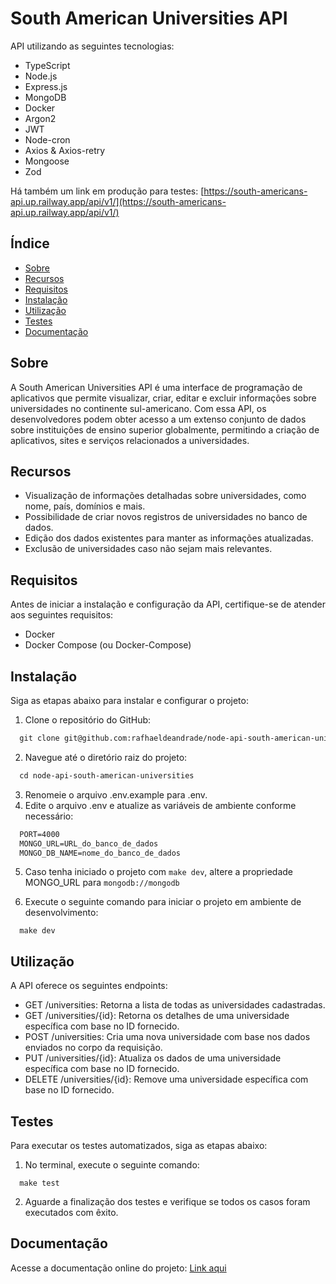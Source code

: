 # South American Universities API

API utilizando as seguintes tecnologias:
- TypeScript
- Node.js
- Express.js
- MongoDB
- Docker
- Argon2
- JWT
- Node-cron
- Axios & Axios-retry
- Mongoose
- Zod

Há também um link em produção para testes: [https://south-americans-api.up.railway.app/api/v1/](https://south-americans-api.up.railway.app/api/v1/)

## Índice

- [Sobre](#sobre)
- [Recursos](#recursos)
- [Requisitos](#requisitos)
- [Instalação](#instalação)
- [Utilização](#utilização)
- [Testes](#testes)
- [Documentação](#documentação)

## Sobre

A South American Universities API é uma interface de programação de aplicativos que permite visualizar, criar, editar e excluir informações sobre universidades no continente sul-americano. Com essa API, os desenvolvedores podem obter acesso a um extenso conjunto de dados sobre instituições de ensino superior globalmente, permitindo a criação de aplicativos, sites e serviços relacionados a universidades.

## Recursos

- Visualização de informações detalhadas sobre universidades, como nome, país, domínios e mais.
- Possibilidade de criar novos registros de universidades no banco de dados.
- Edição dos dados existentes para manter as informações atualizadas.
- Exclusão de universidades caso não sejam mais relevantes.

## Requisitos

Antes de iniciar a instalação e configuração da API, certifique-se de atender aos seguintes requisitos:

- Docker
- Docker Compose (ou Docker-Compose)

## Instalação

Siga as etapas abaixo para instalar e configurar o projeto:

1. Clone o repositório do GitHub:
  ```markdown
    git clone git@github.com:rafhaeldeandrade/node-api-south-american-universities.git
  ```
2. Navegue até o diretório raiz do projeto:
  ```markdown
    cd node-api-south-american-universities
  ```
3. Renomeie o arquivo .env.example para .env.
4. Edite o arquivo .env e atualize as variáveis de ambiente conforme necessário:
  ```markdown
    PORT=4000
    MONGO_URL=URL_do_banco_de_dados
    MONGO_DB_NAME=nome_do_banco_de_dados
  ```

5. Caso tenha iniciado o projeto com `make dev`, altere a propriedade MONGO_URL para `mongodb://mongodb`

6. Execute o seguinte comando para iniciar o projeto em ambiente de desenvolvimento:
  ```
    make dev
  ```

## Utilização

A API  oferece os seguintes endpoints:
- GET /universities: Retorna a lista de todas as universidades cadastradas.
- GET /universities/{id}: Retorna os detalhes de uma universidade específica com base no ID fornecido.
- POST /universities: Cria uma nova universidade com base nos dados enviados no corpo da requisição.
- PUT /universities/{id}: Atualiza os dados de uma universidade específica com base no ID fornecido.
- DELETE /universities/{id}: Remove uma universidade específica com base no ID fornecido.

## Testes

Para executar os testes automatizados, siga as etapas abaixo:

1. No terminal, execute o seguinte comando:
  ```
    make test
  ```
2. Aguarde a finalização dos testes e verifique se todos os casos foram executados com êxito.

## Documentação

Acesse a documentação online do projeto: [Link aqui](https://southamericanuniversities.docs.apiary.io/#)
